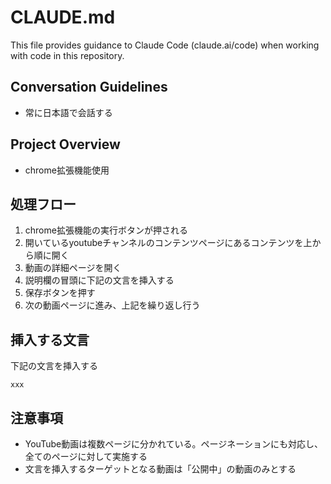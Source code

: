 # CLAUDE.md

This file provides guidance to Claude Code (claude.ai/code) when working with code in this repository.



## Conversation Guidelines

- 常に日本語で会話する

## Project Overview

* chrome拡張機能使用

## 処理フロー
1. chrome拡張機能の実行ボタンが押される
1. 開いているyoutubeチャンネルのコンテンツページにあるコンテンツを上から順に開く
1. 動画の詳細ページを開く
1. 説明欄の冒頭に下記の文言を挿入する
1. 保存ボタンを押す
1. 次の動画ページに進み、上記を繰り返し行う

## 挿入する文言
下記の文言を挿入する
```
xxx
```

## 注意事項
* YouTube動画は複数ページに分かれている。ページネーションにも対応し、全てのページに対して実施する
* 文言を挿入するターゲットとなる動画は「公開中」の動画のみとする

